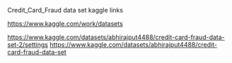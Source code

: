 Credit_Card_Fraud data set  kaggle links


https://www.kaggle.com/work/datasets


https://www.kaggle.com/datasets/abhirajput4488/credit-card-fraud-data-set-2/settings
https://www.kaggle.com/datasets/abhirajput4488/credit-card-fraud-data-set
